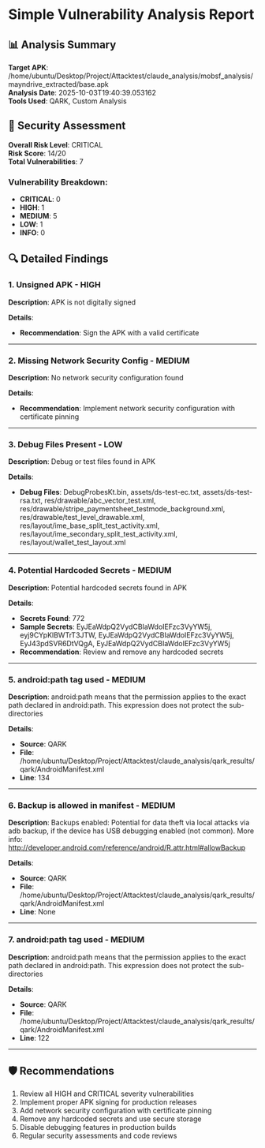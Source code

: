 # Simple Vulnerability Analysis Report

## 📊 Analysis Summary

**Target APK**: /home/ubuntu/Desktop/Project/Attacktest/claude_analysis/mobsf_analysis/mayndrive_extracted/base.apk  
**Analysis Date**: 2025-10-03T19:40:39.053162  
**Tools Used**: QARK, Custom Analysis  

## 🚨 Security Assessment

**Overall Risk Level**: CRITICAL  
**Risk Score**: 14/20  
**Total Vulnerabilities**: 7  

### Vulnerability Breakdown:
- **CRITICAL**: 0
- **HIGH**: 1
- **MEDIUM**: 5
- **LOW**: 1
- **INFO**: 0

## 🔍 Detailed Findings

### 1. Unsigned APK - HIGH

**Description**: APK is not digitally signed

**Details**:
- **Recommendation**: Sign the APK with a valid certificate

---

### 2. Missing Network Security Config - MEDIUM

**Description**: No network security configuration found

**Details**:
- **Recommendation**: Implement network security configuration with certificate pinning

---

### 3. Debug Files Present - LOW

**Description**: Debug or test files found in APK

**Details**:
- **Debug Files**: DebugProbesKt.bin, assets/ds-test-ec.txt, assets/ds-test-rsa.txt, res/drawable/abc_vector_test.xml, res/drawable/stripe_paymentsheet_testmode_background.xml, res/drawable/test_level_drawable.xml, res/layout/ime_base_split_test_activity.xml, res/layout/ime_secondary_split_test_activity.xml, res/layout/wallet_test_layout.xml

---

### 4. Potential Hardcoded Secrets - MEDIUM

**Description**: Potential hardcoded secrets found in APK

**Details**:
- **Secrets Found**: 772
- **Sample Secrets**: EyJEaWdpQ2VydCBIaWdoIEFzc3VyYW5j, eyj9CYpKlBWTrT3JTW, EyJEaWdpQ2VydCBIaWdoIEFzc3VyYW5j, EyJ43pdSVR6DtVQgA, EyJEaWdpQ2VydCBIaWdoIEFzc3VyYW5j
- **Recommendation**: Review and remove any hardcoded secrets

---

### 5. android:path tag used - MEDIUM

**Description**: android:path means that the permission applies to the exact path declared in android:path. This expression does not protect the sub-directories

**Details**:
- **Source**: QARK
- **File**: /home/ubuntu/Desktop/Project/Attacktest/claude_analysis/qark_results/qark/AndroidManifest.xml
- **Line**: 134

---

### 6. Backup is allowed in manifest - MEDIUM

**Description**: Backups enabled: Potential for data theft via local attacks via adb backup, if the device has USB debugging enabled (not common). More info: http://developer.android.com/reference/android/R.attr.html#allowBackup

**Details**:
- **Source**: QARK
- **File**: /home/ubuntu/Desktop/Project/Attacktest/claude_analysis/qark_results/qark/AndroidManifest.xml
- **Line**: None

---

### 7. android:path tag used - MEDIUM

**Description**: android:path means that the permission applies to the exact path declared in android:path. This expression does not protect the sub-directories

**Details**:
- **Source**: QARK
- **File**: /home/ubuntu/Desktop/Project/Attacktest/claude_analysis/qark_results/qark/AndroidManifest.xml
- **Line**: 122

---

## 🛡️ Recommendations

1. Review all HIGH and CRITICAL severity vulnerabilities
2. Implement proper APK signing for production releases
3. Add network security configuration with certificate pinning
4. Remove any hardcoded secrets and use secure storage
5. Disable debugging features in production builds
6. Regular security assessments and code reviews
